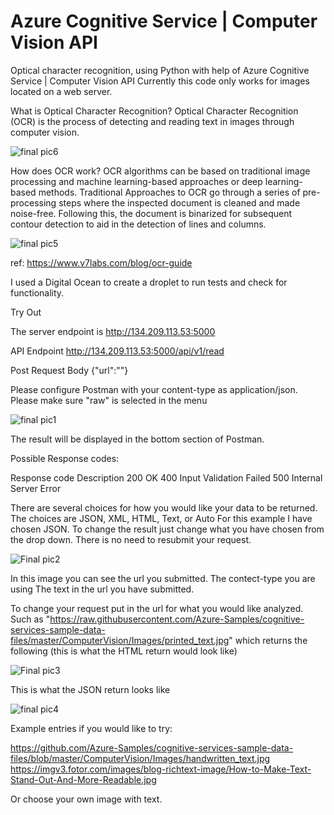# Azure Cognitive Service | Computer Vision API 
Optical character recognition, using Python with help of Azure Cognitive Service | Computer Vision API
Currently this code only works for images located on a web server.

What is Optical Character Recognition?
Optical Character Recognition (OCR) is the process of detecting and reading text in images through computer vision.

![final pic6](https://user-images.githubusercontent.com/122126853/236873381-2d2aa774-b175-4b8a-830b-3fa23382d85b.JPG)


How does OCR work?
OCR algorithms can be based on traditional image processing and machine learning-based approaches or deep learning-based methods.
Traditional Approaches to OCR go through a series of pre-processing steps where the inspected document is cleaned and made noise-free. Following this, the document is binarized for subsequent contour detection to aid in the detection of lines and columns.

![final pic5](https://user-images.githubusercontent.com/122126853/236873855-f3b9c720-f6cb-48e1-b5d9-1e932eac5eda.JPG)

ref: https://www.v7labs.com/blog/ocr-guide

I used a Digital Ocean to create a droplet to run tests and check for functionality.


Try Out

The server endpoint is 
http://134.209.113.53:5000

API Endpoint
http://134.209.113.53:5000/api/v1/read

Post Request Body
{"url":"<The url you would like the text converted from goes here>"}

Please configure Postman with your content-type as application/json.
Please make sure "raw" is selected in the menu


![final pic1](https://user-images.githubusercontent.com/122126853/236354162-d9eb5154-caac-40b2-bb51-f9ec9485e7a7.JPG)

The result will be displayed in the bottom section of Postman.

Possible Response codes:

Response code	Description
200		OK
400		Input Validation Failed
500		Internal Server Error


There are several choices for how you would like your data to be returned.  The choices are JSON, XML, HTML, Text, or Auto
For this example I have chosen JSON.  To change the result just change what you have chosen from the drop down.  There is no need to resubmit your request.

![Final pic2](https://user-images.githubusercontent.com/122126853/236354814-b7b71f2c-bce8-42a8-953c-72cf47ac6a55.JPG)

In this image you can see the url you submitted.
The contect-type you are using 
The text in the url you have submitted.

To change your request put in the url for what you would like analyzed.
Such as "https://raw.githubusercontent.com/Azure-Samples/cognitive-services-sample-data-files/master/ComputerVision/Images/printed_text.jpg"
which returns the following (this is what the HTML return would look like)

![Final pic3](https://user-images.githubusercontent.com/122126853/236356800-18b57918-7b77-4240-96c9-4468f520234c.JPG)

This is what the JSON return looks like

![final pic4](https://user-images.githubusercontent.com/122126853/236357032-ca951f16-237f-42da-a12d-ac567091d805.JPG)


Example entries if you would like to try:

https://github.com/Azure-Samples/cognitive-services-sample-data-files/blob/master/ComputerVision/Images/handwritten_text.jpg
https://imgv3.fotor.com/images/blog-richtext-image/How-to-Make-Text-Stand-Out-And-More-Readable.jpg

Or choose your own image with text.
